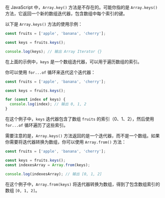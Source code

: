 在 JavaScript 中，`Array.key()` 方法是不存在的。可能你指的是 `Array.keys()` 方法，它返回一个新的数组迭代器，包含数组中每个索引的键。

以下是 `Array.keys()` 方法的使用示例：

```jsx
const fruits = ['apple', 'banana', 'cherry'];

const keys = fruits.keys();

console.log(keys); // 输出 Array Iterator {}

```

在上面的示例中，`keys` 是一个数组迭代器，可以用于遍历数组的索引。

你可以使用 `for...of` 循环来迭代这个迭代器：

```jsx
const fruits = ['apple', 'banana', 'cherry'];

const keys = fruits.keys();

for (const index of keys) {
  console.log(index); // 输出 0, 1, 2
}

```

在这个例子中，`keys` 迭代器包含了数组 `fruits` 的索引（0、1、2），然后使用 `for...of` 循环遍历了这些索引。

需要注意的是，`Array.keys()` 方法返回的是一个迭代器，而不是一个数组。如果你需要将迭代器转换为数组，你可以使用 `Array.from()` 方法：

```jsx
const fruits = ['apple', 'banana', 'cherry'];

const keys = fruits.keys();
const indexesArray = Array.from(keys);

console.log(indexesArray); // 输出 [0, 1, 2]

```

在这个例子中，`Array.from(keys)` 将迭代器转换为数组，得到了包含数组索引的数组 `[0, 1, 2]`。